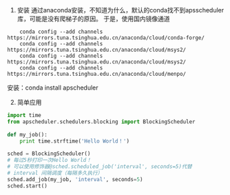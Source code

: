 1. 安装
	通过anaconda安装，不知道为什么，默认的conda找不到apsscheduler库，可能是没有爬梯子的原因。
	于是，使用国内镜像通道
	
``` 
	conda config --add channels https://mirrors.tuna.tsinghua.edu.cn/anaconda/cloud/conda-forge/ 
	conda config --add channels https://mirrors.tuna.tsinghua.edu.cn/anaconda/cloud/msys2/ 
	conda config --add channels https://mirrors.tuna.tsinghua.edu.cn/anaconda/cloud/msys2/ 
	conda config --add channels https://mirrors.tuna.tsinghua.edu.cn/anaconda/cloud/menpo/ 
```
安装：conda install apscheduler 

2. 简单应用

``` python
import time
from apscheduler.schedulers.blocking import BlockingScheduler
 
def my_job():
    print time.strftime('Hello World！')
 
sched = BlockingScheduler()
# 每过5秒打印一次Hello World！
# 可以使用修饰器@sched.scheduled_job('interval', seconds=5)代替
# interval 间隔调度（每隔多久执行）
sched.add_job(my_job, 'interval', seconds=5)
sched.start()
```
	